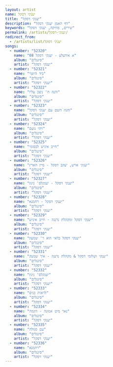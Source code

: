 ```yaml
---
layout: artist
name: יענקי דסקל
title: "יענקי דסקל"
description: "דף האמן יענקי דסקל"
keywords: "שירים, מוזיקה, יענקי דסקל"
permalink: /artists/יענקי-דסקל/
redirect_from:
  - /artists/list/יענקי דסקל
songs:
  - number: "52320"
    name: "08 א אידעלע - יענקי דסקל"
    album: "סינגלים"
    artist: "יענקי דסקל"
  - number: "52321"
    name: "ביד היוצר"
    album: "סינגלים"
    artist: "יענקי דסקל"
  - number: "52322"
    name: "והנה ה' ניצב עליו"
    album: "סינגלים"
    artist: "יענקי דסקל"
  - number: "52323"
    name: "והנה השם עם יענקי דסקל"
    album: "סינגלים"
    artist: "יענקי דסקל"
  - number: "52324"
    name: "ויהי נועם"
    album: "סינגלים"
    artist: "יענקי דסקל"
  - number: "52325"
    name: "חייב איניש לבסומי"
    album: "סינגלים"
    artist: "יענקי דסקל"
  - number: "52326"
    name: "יענקי אויש, יעקב דסקל - מיין הארץ"
    album: "סינגלים"
    artist: "יענקי דסקל"
  - number: "52327"
    name: "יענקי דסקל - יענקלס' ניגון"
    album: "סינגלים"
    artist: "יענקי דסקל"
  - number: "52328"
    name: "יענקי דסקל - רחמנא"
    album: "סינגלים"
    artist: "יענקי דסקל"
  - number: "52329"
    name: "יענקי דסקל ומקהלת נרננה - חייב איניש"
    album: "סינגלים"
    artist: "יענקי דסקל"
  - number: "52330"
    name: "יענקי דסקל כדאי הוא ר' שמעון"
    album: "סינגלים"
    artist: "יענקי דסקל"
  - number: "52331"
    name: "יענקי ושלומי דסקל & מקהלת נרננה - איך שמעק"
    album: "סינגלים"
    artist: "יענקי דסקל"
  - number: "52332"
    name: "יענקלס' ניגון"
    album: "סינגלים"
    artist: "יענקי דסקל"
  - number: "52333"
    name: "לראות בנים"
    album: "סינגלים"
    artist: "יענקי דסקל"
  - number: "52334"
    name: "נאר מיט אמונה - דוגמה"
    album: "סינגלים"
    artist: "יענקי דסקל"
  - number: "52335"
    name: "עם סגולה"
    album: "סינגלים"
    artist: "יענקי דסקל"
  - number: "52336"
    name: "רחמנא"
    album: "סינגלים"
    artist: "יענקי דסקל"
---
```

